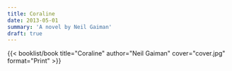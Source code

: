 ```yaml
---
title: Coraline
date: 2013-05-01
summary: 'A novel by Neil Gaiman'
draft: true
---
```


{{< booklist/book
title="Coraline"
author="Neil Gaiman"
cover="cover.jpg"
format="Print" >}}
